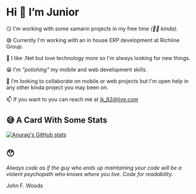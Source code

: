 # Hi 👋 I’m Junior

😏 I'm working with some xamarin projects in my free time *(🤦‍♂️ kinda)*. 

😅 Currently I'm working with an in house ERP development at Richline Group.

🥰 I like .Net but love technology more so I'm always looking for new things.

😁 I'm *"polishing"* my mobile and web development skills.

🧐 I’m looking to collaborate on mobile or web projects but I'm open help in any other kinda project you may been on.

 📫 If you want to you can reach me at jk_92@live.com
 
 
 ## 😅 A Card With Some Stats 

[![Anurag's GitHub stats](https://github-readme-stats.vercel.app/api?username=JuniorK92&show_icons=true&theme=outrun&border_radius=30)](https://github.com/JuniorK92)

## 😯

*Always code as if the guy who ends up maintaining your code will be a
violent psychopath who knows where you live. Code for readability.*

John F. Woods

<!---
JuniorK92/JuniorK92 is a ✨ special ✨ repository because its `README.md` (this file) appears on your GitHub profile.
You can click the Preview link to take a look at your changes.
--->
